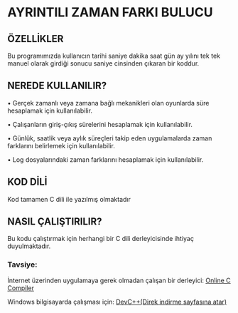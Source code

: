 # AYRINTILI ZAMAN FARKI BULUCU

## ÖZELLİKLER
Bu programımızda kullanıcın tarihi saniye dakika saat gün ay yılını tek tek manuel olarak girdiği sonucu saniye cinsinden çıkaran bir koddur.
## NEREDE KULLANILIR?
•	Gerçek zamanlı veya zamana bağlı mekanikleri olan oyunlarda süre hesaplamak için kullanılabilir.

•	Çalışanların giriş-çıkış sürelerini hesaplamak için kullanılabilir.

•	Günlük, saatlik veya aylık süreçleri takip eden uygulamalarda zaman farklarını belirlemek için kullanılabilir.

•	Log dosyalarındaki zaman farklarını hesaplamak için kullanılabilir.

## KOD DİLİ
Kod tamamen C dili ile yazılmış olmaktadır
## NASIL ÇALIŞTIRILIR?

Bu kodu çalıştırmak için herhangi bir C dili derleyicisinde ihtiyaç duyulmaktadır.

### Tavsiye:

İnternet üzerinden uygulamaya gerek olmadan çalışan bir derleyici:   <a href="https://www.onlinegdb.com/online_c_compiler">Online C Compiler</a>

Windows bilgisayarda çalışması için: <a href="https://sourceforge.net/projects/dev-cpp/files/Binaries/Dev-C%2B%2B%204.9.9.2/devcpp-4.9.9.2_setup.exe/download"> DevC++(Direk indirme sayfasına atar)</a>
